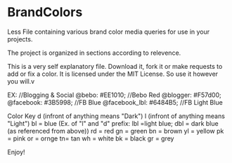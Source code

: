 BrandColors
===========

Less File containing various brand color media queries for use in your projects.

The project is organized in sections according to relevence.

This is a very self explanatory file. Download it, fork it or make requests to add or fix a color. It is licensed under the MIT License. So use it however you will.v

  EX: //Blogging & Social
        @bebo: #EE1010; //Bebo Red
        @blogger: #F57d00;
        @facebook: #3B5998; //FB Blue
        @facebook_lbl: #6484B5; //FB Light Blue

Color Key
  d (infront of anything means "Dark")
  l (infront of anything means "Light")
  bl = blue (Ex. of "l" and "d" prefix: lbl =light blue; dbl = dark blue (as referenced from above))
  rd = red
  gn = green
  bn = brown
  yl = yellow
  pk = pink
  or = ornge
  tn= tan
  wh = white
  bk = black
  gr = grey

Enjoy!
